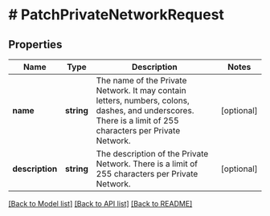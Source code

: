 # # PatchPrivateNetworkRequest

## Properties

Name | Type | Description | Notes
------------ | ------------- | ------------- | -------------
**name** | **string** | The name of the Private Network. It may contain letters, numbers, colons, dashes, and underscores. There is a limit of 255 characters per Private Network. | [optional]
**description** | **string** | The description of the Private Network. There is a limit of 255 characters per Private Network. | [optional]

[[Back to Model list]](../../README.md#models) [[Back to API list]](../../README.md#endpoints) [[Back to README]](../../README.md)
